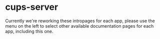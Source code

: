 # cups-server

Currently we're reworking these intropages for each app, please use the menu on the left to select other available documentation pages for each app, including this one.
